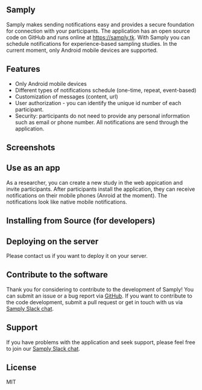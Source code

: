 ## Samply

Samply makes sending notifications easy and provides a secure foundation for connection with your participants. The application has an open source code on GitHub and runs online at https://samply.tk. With Samply you can schedule notifications for experience-based sampling studies. In the current moment, only Android mobile devices are supported.

## Features

* Only Android mobile devices
* Different types of notifications schedule (one-time, repeat, event-based)
* Customization of messages (content, url)
* User authorization - you can identify the unique id number of each participant.
* Security: participants do not need to provide any personal information such as email or phone number. All notifications are send through the application. 

## Screenshots


## Use as an app

As a researcher, you can create a new study in the web appication and invite participants. After participants install the application, they can receive notifications on their mobile phones (Anroid at the moment). The notifications look like native mobile notifications.


## Installing from Source (for developers)


## Deploying on the server

Please contact us if you want to deploy it on your server.

## Contribute to the software

Thank you for considering to contribute to the development of Samply! You can submit an issue or a bug report via [GitHub](https://github.com/Yury-Shevchenko/samply/issues/new). If you want to contribute to the code development, submit a pull request or get in touch with us via [Samply Slack chat](https://join.slack.com/t/open-lab-online/shared_invite/enQtNDU3MzgzMzY4NDcxLTBjZTg1NmViYTEwYWI0NmE3MDZmM2QwMzNhZmRmNmZkMDRhMzhlNTZlZWU2OWU0MmU5YTBhMjU4MWFlYjcwYjA).

## Support

If you have problems with the application and seek support, please feel free to join our [Samply Slack chat](https://join.slack.com/t/open-lab-online/shared_invite/enQtNDU3MzgzMzY4NDcxLTBjZTg1NmViYTEwYWI0NmE3MDZmM2QwMzNhZmRmNmZkMDRhMzhlNTZlZWU2OWU0MmU5YTBhMjU4MWFlYjcwYjA).

## License

MIT
